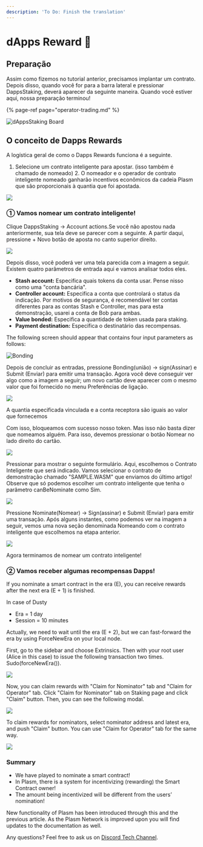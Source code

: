 ```yaml
---
description: 'To Do: Finish the translation'
---
```


# dApps Reward 🍦

## **Preparação**

Assim como fizemos no tutorial anterior, precisamos implantar um contrato. Depois disso, quando você for para a barra lateral e pressionar DappsStaking, deverá aparecer da seguinte maneira. Quando você estiver aqui, nossa preparação terminou!

{% page-ref page="operator-trading.md" %}

![dAppsStaking Board](../.gitbook/assets/screen-shot-2020-06-11-at-16.26.00.png)

## **O conceito de Dapps Rewards**

A logística geral de como o Dapps Rewards funciona é a seguinte.

1. Selecione um contrato inteligente para apostar. \(isso também é chamado de nomeado\) 2. O nomeador e o operador de contrato inteligente nomeado ganharão incentivos econômicos da cadeia Plasm que são proporcionais à quantia que foi apostada.

![](../.gitbook/assets/sukurnshotto-2020-05-30-160230png%20%281%29.png)

### ① **Vamos nomear um contrato inteligente!**

Clique DappsStaking -&gt; Account actions.Se você não apostou nada anteriormente, sua tela deve se parecer com a seguinte. A partir daqui, pressione + Novo botão de aposta no canto superior direito.

![](../.gitbook/assets/screen-shot-2020-06-11-at-16.29.20.png)

Depois disso, você poderá ver uma tela parecida com a imagem a seguir. Existem quatro parâmetros de entrada aqui e vamos analisar todos eles.

* **Stash account:** Especifica quais tokens da conta usar. Pense nisso como uma "conta bancária".
* **Controller account:** Especifica a conta que controlará o status da indicação. Por motivos de segurança, é recomendável ter contas diferentes para as contas Stash e Controller, mas para esta demonstração, usarei a conta de Bob para ambas.
* **Value bonded:** Especifica a quantidade de token usada para staking.
* **Payment destination:** Especifica o destinatário das recompensas.

The following screen should appear that contains four input parameters as follows:

![Bonding](../.gitbook/assets/screen-shot-2020-06-11-at-16.31.22.png)

Depois de concluir as entradas, pressione Bonding\(união\) -&gt; sign\(Assinar\) e Submit \(Enviar\) para emitir uma transação. Agora você deve conseguir ver algo como a imagem a seguir; um novo cartão deve aparecer com o mesmo valor que foi fornecido no menu Preferências de ligação.

![](../.gitbook/assets/screen-shot-2020-06-11-at-16.33.28.png)

A quantia especificada vinculada e a conta receptora são iguais ao valor que fornecemos

Com isso, bloqueamos com sucesso nosso token. Mas isso não basta dizer que nomeamos alguém. Para isso, devemos pressionar o botão Nomear no lado direito do cartão.

![](../.gitbook/assets/screen-shot-2020-06-11-at-16.35.14.png)

Pressionar para mostrar o seguinte formulário. Aqui, escolhemos o Contrato Inteligente que será indicado. Vamos selecionar o contrato de demonstração chamado "SAMPLE.WASM" que enviamos do último artigo! Observe que só podemos escolher um contrato inteligente que tenha o parâmetro canBeNominate como Sim.

![](../.gitbook/assets/screen-shot-2020-06-11-at-22.54.43.png)

Pressione Nominate\(Nomear\) -&gt; Sign\(assinar\) e Submit \(Enviar\) para emitir uma transação. Após alguns instantes, como podemos ver na imagem a seguir, vemos uma nova seção denominada Nomeando com o contrato inteligente que escolhemos na etapa anterior.

![](../.gitbook/assets/screen-shot-2020-06-11-at-16.38.25.png)

Agora terminamos de nomear um contrato inteligente!

### ② **Vamos receber algumas recompensas Dapps!**

If you nominate a smart contract in the era \(E\), you can receive rewards after the next era \(E + 1\) is finished.

In case of Dusty

* Era = 1 day
* Session = 10 minutes

Actually, we need to wait until the era \(E + 2\), but we can fast-forward the era by using ForceNewEra on your local node. 

First, go to the sidebar and choose Extrinsics. Then with your root user \(Alice in this case\) to issue the following transaction two times. Sudo\(forceNewEra\(\)\).

![](../.gitbook/assets/screen-shot-2020-06-11-at-21.23.53.png)

Now, you can claim rewards with "Claim for Nominator" tab and "Claim for Operator" tab. Click "Claim for Nominator" tab on Staking page and click "Claim" button. Then, you can see the following modal.

![](../.gitbook/assets/screen-shot-2020-06-11-at-23.07.30.png)

To claim rewards for nominators, select nominator address and latest era, and push "Claim" button. You can use "Claim for Operator" tab for the same way.

![](../.gitbook/assets/screen-shot-2020-06-11-at-22.58.13%20%281%29.png)

### Summary <a id="summary"></a>

* We have played to nominate a smart contract!
* In Plasm, there is a system for incentivizing \(rewarding\) the Smart Contract owner!
* The amount being incentivized will be different from the users’ nomination!

New functionality of Plasm has been introduced through this and the previous article. As the Plasm Network is improved upon you will find updates to the documentation as well.

Any questions? Feel free to ask us on [Discord Tech Channel](https://discord.gg/Z3nC9U4).


